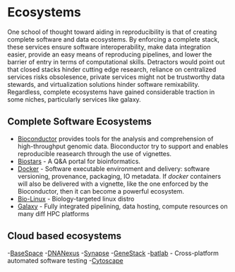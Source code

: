 Ecosystems
==========

One school of thought toward aiding in reproducibility is that of creating complete software and data ecosystems. By enforcing a complete stack, these services ensure software interoperability, make data integration easier, provide an easy means of reproducing pipelines, and lower the barrier of entry in terms of computational skills. Detractors would point out that closed stacks hinder cutting edge research, reliance on centralized services risks obsolesence, private services might not be trustworthy data stewards, and virtualization solutions hinder software remixability. Regardless, complete ecosystems have gained considerable traction in some niches, particularly services like galaxy.

Complete Software Ecosystems
----------------------------

- [Bioconductor](http://www.bioconductor.org) provides tools for the analysis and comprehension of high-throughput genomic data. Bioconductor try to support and enables reproducible reasearch through the use of vignettes. 
- [Biostars](http://www.biostars.org) - A Q&A portal for bioinformatics.
- [Docker](https://www.docker.com/whatisdocker) - Software executable environment and delivery: software versioning, provenance, packaging, IO metadata. If *docker* containers will also be delivered with a vignette, like the one enforced by the Bioconductor, then it can become a powerful ecosystem.
- [Bio-Linux](http://environmentalomics.org/bio-linux/) - Biology-targeted linux distro
- [Galaxy](http://galaxyproject.org) - Fully integrated pipelining, data hosting, compute resources on many diff HPC platforms

Cloud based ecosystems
----------------------

-[BaseSpace](https://basespace.illumina.com)
-[DNANexus](https://dnanexus.com)
-[Synapse](https://www.synapse.org)
-[GeneStack](http://genestack.org)
-[batlab](https://www.batlab.org) - Cross-platform automated software testing
-[Cytoscape](http://www.cytoscape.org)
